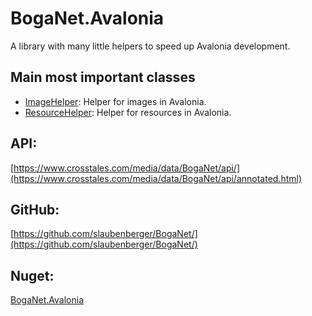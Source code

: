 # BogaNet.Avalonia
A library with many little helpers to speed up Avalonia development.

## Main most important classes
* [ImageHelper](https://www.crosstales.com/media/data/BogaNet/api/class_boga_net_1_1_avalonia_1_1_helper_1_1_image_helper.html): Helper for images in Avalonia.
* [ResourceHelper](https://www.crosstales.com/media/data/BogaNet/api/class_boga_net_1_1_avalonia_1_1_helper_1_1_resource_helper.html): Helper for resources in Avalonia.

## API:
[https://www.crosstales.com/media/data/BogaNet/api/](https://www.crosstales.com/media/data/BogaNet/api/annotated.html)

## GitHub:
[https://github.com/slaubenberger/BogaNet/](https://github.com/slaubenberger/BogaNet/)

## Nuget:
[BogaNet.Avalonia](https://www.nuget.org/packages/BogaNet.Avalonia/)